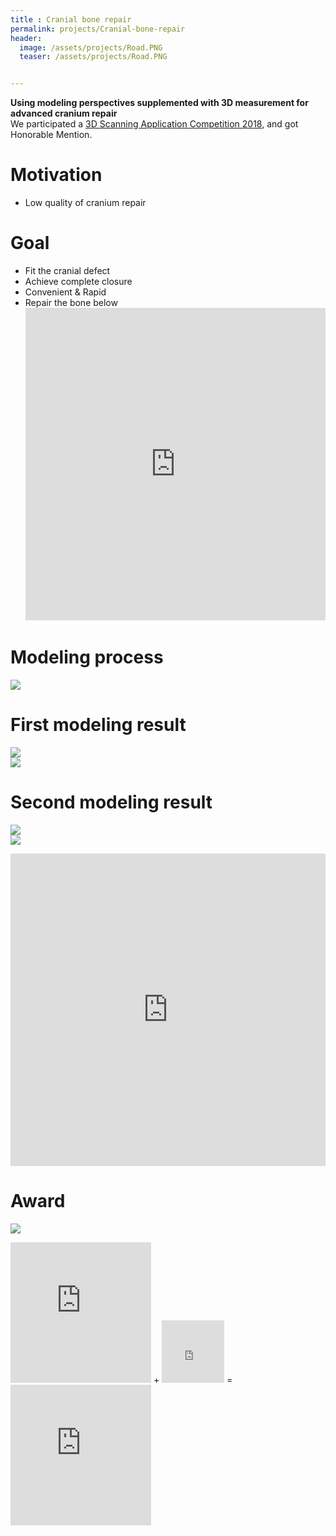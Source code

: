 ```yaml
---
title : Cranial bone repair
permalink: projects/Cranial-bone-repair
header:
  image: /assets/projects/Road.PNG
  teaser: /assets/projects/Road.PNG


---
```

<b>Using modeling perspectives supplemented with 3D measurement for advanced cranium repair</b><br>
We participated a [3D Scanning Application Competition 2018](https://www.ratc.com.tw/3dscan_contest_2018/), and got Honorable Mention.<br>

Motivation
===
- Low quality of cranium repair

Goal
===
- Fit the cranial defect
- Achieve complete closure
- Convenient & Rapid
- Repair the bone below
	<iframe id="vs_iframe" src="https://www.viewstl.com/?embedded&url=https%3A%2F%2Fgenius92606.github.io%2Fassets%2Fprojects%2Fhead.stl" style="border:0;margin:0;width:100%;height:500px;"></iframe>
	


Modeling process
===
![](/assets/projects/road2.png)

First modeling result
===
![](/assets/projects/road3.png)<br>
![](/assets/projects/road5.png)

Second modeling result
===
![](/assets/projects/road4.jpg)<br>
![](/assets/projects/road1.png)

<iframe id="vs_iframe" src="https://www.viewstl.com/?embedded&url=https%3A%2F%2Fgenius92606.github.io%2Fassets%2Fprojects%2Fbuild.stl" style="border:0;margin:0;width:100%;height:500px;"></iframe>

Award
===
![](/assets/projects/Honorable-Mention.jpg)


<p float="left">
  <iframe id="vs_iframe" src="https://www.viewstl.com/?embedded&url=https%3A%2F%2Fgenius92606.github.io%2Fassets%2Fprojects%2Fhead.stl" style="border:0;margin:0;width:225px;height:225px;"></iframe>  
  +
  <iframe id="vs_iframe" src="https://www.viewstl.com/?embedded&url=https%3A%2F%2Fgenius92606.github.io%2Fassets%2Fprojects%2Fbuild.stl" style="border:0;margin:0;width:100px;height:100px;"></iframe>
  =
  <iframe id="vs_iframe" src="https://www.viewstl.com/?embedded&url=https%3A%2F%2Fgenius92606.github.io%2Fassets%2Fprojects%2Ffinal.stl" style="border:0;margin:0;width:225px;height:225px;"></iframe>
</p>